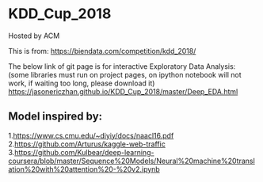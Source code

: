 # KDD_Cup_2018

Hosted by ACM  

This is from: https://biendata.com/competition/kdd_2018/

 The below link of git page is for interactive Exploratory Data Analysis:  
 (some libraries must run on project pages, on ipython notebook will not work, if waiting too long, please download it)  
 https://jasonericzhan.github.io/KDD_Cup_2018/master/Deep_EDA.html


## Model inspired by:  
1.https://www.cs.cmu.edu/~diyiy/docs/naacl16.pdf  
2.https://github.com/Arturus/kaggle-web-traffic  
3.https://github.com/Kulbear/deep-learning-coursera/blob/master/Sequence%20Models/Neural%20machine%20translation%20with%20attention%20-%20v2.ipynb  
